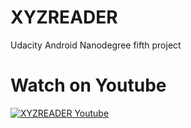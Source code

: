 # XYZREADER
Udacity Android Nanodegree fifth project

# Watch on Youtube
[![XYZREADER Youtube](http://img.youtube.com/vi/-tEu7WkYlHo/0.jpg)](http://www.youtube.com/watch?v=-tEu7WkYlHo)
